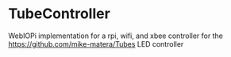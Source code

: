 TubeController
==============

WebIOPi implementation for a rpi, wifi, and xbee controller for the https://github.com/mike-matera/Tubes LED controller
